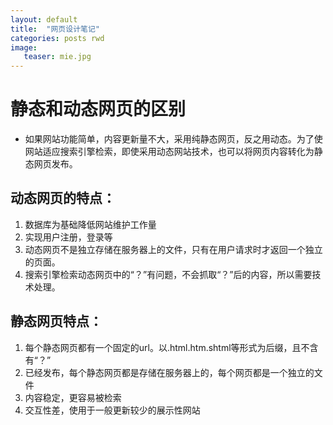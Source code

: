 ```yaml
---
layout: default
title:  "网页设计笔记"
categories: posts rwd
image:		
   teaser: mie.jpg		
---
```




































# 静态和动态网页的区别






























- 如果网站功能简单，内容更新量不大，采用纯静态网页，反之用动态。为了使网站适应搜索引擎检索，即使采用动态网站技术，也可以将网页内容转化为静态网页发布。

## 动态网页的特点：
1. 数据库为基础降低网站维护工作量
2. 实现用户注册，登录等
3. 动态网页不是独立存储在服务器上的文件，只有在用户请求时才返回一个独立的页面。
4. 搜索引擎检索动态网页中的“？”有问题，不会抓取“？”后的内容，所以需要技术处理。

## 静态网页特点：
1. 每个静态网页都有一个固定的url。以.html.htm.shtml等形式为后缀，且不含有“？”
2. 已经发布，每个静态网页都是存储在服务器上的，每个网页都是一个独立的文件
3. 内容稳定，更容易被检索
4. 交互性差，使用于一般更新较少的展示性网站
